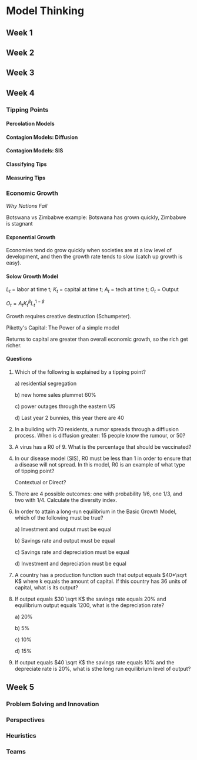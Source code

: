 # Model Thinking

## Week 1

## Week 2

## Week 3

## Week 4

### Tipping Points

#### Percolation Models

#### Contagion Models: Diffusion

#### Contagion Models: SIS

#### Classifying Tips

#### Measuring Tips

### Economic Growth

*Why Nations Fail*

Botswana vs Zimbabwe example: Botswana has grown quickly, Zimbabwe is stagnant

#### Exponential Growth

Economies tend do grow quickly when societies are at a low level of development, and then the growth rate tends to slow (catch up growth is easy). 

#### Solow Growth Model

$L_t$ = labor at time t; $K_t$ = capital at time t; $A_t$ = tech at time t; $O_t$ = Output

$O_t = A_t K_t^\beta L_t^{1-\beta}$

Growth requires creative destruction (Schumpeter). 

Piketty's Capital: The Power of a simple model

Returns to capital are greater than overall economic growth, so the rich get richer.

#### Questions

1. Which of the following is explained by a tipping point?

   a) residential segregation

   b) new home sales plummet 60%

   c) power outages through the eastern US

   d) Last year 2 bunnies, this year there are 40

2. In a building with 70 residents, a rumor spreads through a diffiusion process. When is diffusion greater: 15 people know the rumour, or 50?

3. A virus has a R0 of 9. What is the percentage that should be vaccinated?

4. In our disease model (SIS), R0 must be less than 1 in order to ensure that a disease will not spread. In this model, R0 is an example of what type of tipping point?

   Contextual or Direct?

5. There are 4 possible outcomes: one with probability 1/6, one 1/3, and two with 1/4. Calculate the diversity index. 

6. In order to attain a long-run equilibrium in the Basic Growth Model, which of the following must be true?

   a) Investment and output must be equal

   b) Savings rate and output must be equal

   c) Savings rate and depreciation must be equal

   d) Investment and depreciation must be equal

7. A country has a production function such that output equals $40*\sqrt K$ where k equals the amount of capital. If this country has 36 units of capital, what is its output?

8. If output equals $30 \sqrt K$ the savings rate equals 20% and equilibrium output equals 1200, what is the depreciation rate?

   a) 20%

   b) 5%

   c) 10%

   d) 15%

9. If output equals $40 \sqrt K$ the savings rate equals 10% and the depreciate rate is 20%, what is sthe long run equilibrium level of output?

## Week 5

### Problem Solving and Innovation

### Perspectives

### Heuristics

### Teams



